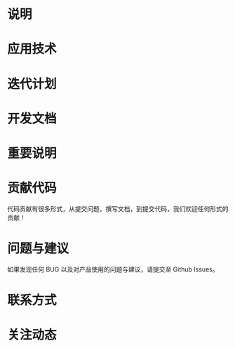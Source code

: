 # 说明

# 应用技术

# 迭代计划

# 开发文档

# 重要说明


# 贡献代码
代码贡献有很多形式，从提交问题，撰写文档，到提交代码，我们欢迎任何形式的贡献！

# 问题与建议
如果发现任何 BUG 以及对产品使用的问题与建议，请提交至 Github Issues。


# 联系方式

# 关注动态
